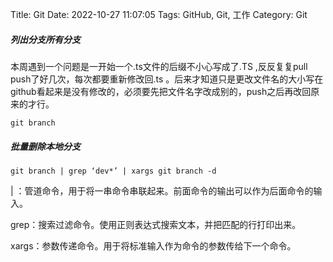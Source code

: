 Title: Git
Date: 2022-10-27 11:07:05
Tags: GitHub, Git, 工作
Category: Git

##### 列出分支所有分支
本周遇到一个问题是一开始一个.ts文件的后缀不小心写成了.TS ,反反复复pull push了好几次，每次都要重新修改回.ts 。后来才知道只是更改文件名的大小写在github看起来是没有修改的，必须要先把文件名字改成别的，push之后再改回原来的才行。

```git
git branch
```

<p></p>

##### 批量删除本地分支
```git
git branch | grep ‘dev*’ | xargs git branch -d
```

| ：管道命令，用于将一串命令串联起来。前面命令的输出可以作为后面命令的输入。

grep：搜索过滤命令。使用正则表达式搜索文本，并把匹配的行打印出来。

xargs：参数传递命令。用于将标准输入作为命令的参数传给下一个命令。